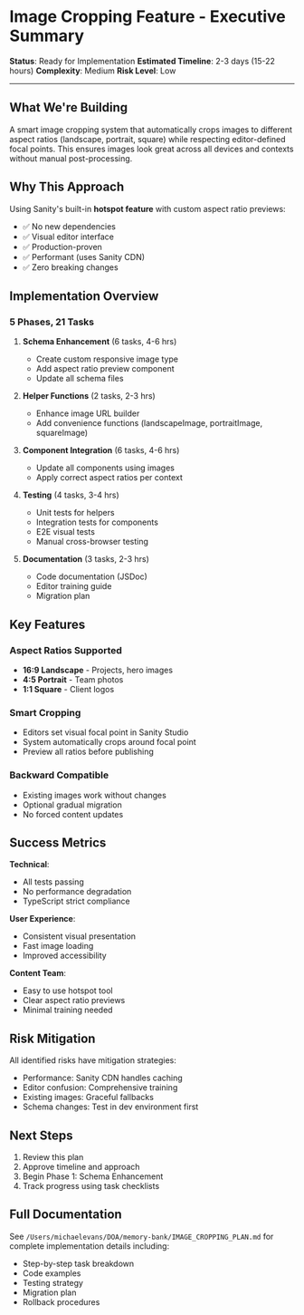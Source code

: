 # Image Cropping Feature - Executive Summary

**Status**: Ready for Implementation
**Estimated Timeline**: 2-3 days (15-22 hours)
**Complexity**: Medium
**Risk Level**: Low

---

## What We're Building

A smart image cropping system that automatically crops images to different aspect ratios (landscape, portrait, square) while respecting editor-defined focal points. This ensures images look great across all devices and contexts without manual post-processing.

## Why This Approach

Using Sanity's built-in **hotspot feature** with custom aspect ratio previews:
- ✅ No new dependencies
- ✅ Visual editor interface
- ✅ Production-proven
- ✅ Performant (uses Sanity CDN)
- ✅ Zero breaking changes

## Implementation Overview

### 5 Phases, 21 Tasks

1. **Schema Enhancement** (6 tasks, 4-6 hrs)
   - Create custom responsive image type
   - Add aspect ratio preview component
   - Update all schema files

2. **Helper Functions** (2 tasks, 2-3 hrs)
   - Enhance image URL builder
   - Add convenience functions (landscapeImage, portraitImage, squareImage)

3. **Component Integration** (6 tasks, 4-6 hrs)
   - Update all components using images
   - Apply correct aspect ratios per context

4. **Testing** (4 tasks, 3-4 hrs)
   - Unit tests for helpers
   - Integration tests for components
   - E2E visual tests
   - Manual cross-browser testing

5. **Documentation** (3 tasks, 2-3 hrs)
   - Code documentation (JSDoc)
   - Editor training guide
   - Migration plan

## Key Features

### Aspect Ratios Supported
- **16:9 Landscape** - Projects, hero images
- **4:5 Portrait** - Team photos
- **1:1 Square** - Client logos

### Smart Cropping
- Editors set visual focal point in Sanity Studio
- System automatically crops around focal point
- Preview all ratios before publishing

### Backward Compatible
- Existing images work without changes
- Optional gradual migration
- No forced content updates

## Success Metrics

**Technical**:
- All tests passing
- No performance degradation
- TypeScript strict compliance

**User Experience**:
- Consistent visual presentation
- Fast image loading
- Improved accessibility

**Content Team**:
- Easy to use hotspot tool
- Clear aspect ratio previews
- Minimal training needed

## Risk Mitigation

All identified risks have mitigation strategies:
- Performance: Sanity CDN handles caching
- Editor confusion: Comprehensive training
- Existing images: Graceful fallbacks
- Schema changes: Test in dev environment first

## Next Steps

1. Review this plan
2. Approve timeline and approach
3. Begin Phase 1: Schema Enhancement
4. Track progress using task checklists

## Full Documentation

See `/Users/michaelevans/DOA/memory-bank/IMAGE_CROPPING_PLAN.md` for complete implementation details including:
- Step-by-step task breakdown
- Code examples
- Testing strategy
- Migration plan
- Rollback procedures

